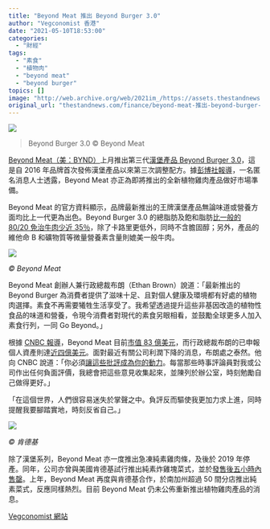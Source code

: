 ```yaml
---
title: "Beyond Meat 推出 Beyond Burger 3.0"
author: "Vegconomist 香港"
date: "2021-05-10T18:53:00"
categories:
  - "財經"
tags:
  - "素食"
  - "植物肉"
  - "beyond meat"
  - "beyond burger"
topics: []
image: "http://web.archive.org/web/2021im_/https://assets.thestandnews.com/media/photos/0_rOpyw.png"
original_url: "thestandnews.com/finance/beyond-meat-推出-beyond-burger-3-0"
---
```

![](http://web.archive.org/web/2021im_/https://assets.thestandnews.com/media/photos/0_rOpyw.png)
> Beyond Burger 3.0 © Beyond Meat

[Beyond Meat（美：BYND）](http://web.archive.org/web/20211229132947/https://www.beyondmeat.com/)上月推出第三代[漢堡產品 Beyond Burger 3.0](http://web.archive.org/web/20211229132947/https://www.beyondmeat.com/products/the-beyond-burger/)，這是自 2016 年品牌首次發佈漢堡產品以來第三次調整配方。據[彭博社報導](http://web.archive.org/web/20211229132947/https://www.bloomberg.com/news/articles/2021-04-27/beyond-meat-telling-customers-faux-chicken-is-coming-this-summer)，一名匿名消息人士透露，Beyond Meat 亦正為即將推出的全新植物雞肉產品做好市場準備。

Beyond Meat 的官方資料顯示，品牌最新推出的王牌漢堡產品無論味道或營養方面均比上一代更為出色。Beyond Burger 3.0 的總脂肪及飽和脂肪[比一般的 80/20 免治牛肉少近 35％](http://web.archive.org/web/20211229132947/https://investors.beyondmeat.com/news-releases/news-release-details/beyond-meatr-unveils-delicious-next-iterations-iconic-beyond/)，除了卡路里更低外，同時不含膽固醇；另外，產品的維他命 B 和礦物質等微量營養素含量則媲美一般牛肉。

![](http://web.archive.org/web/2021im_/https://vegconomist.hk/wp-content/uploads/sites/11/2021/04/Beyond-Burger-Club-Pack_lifestyle-1-scaled-1-1024x768.jpg)

_© Beyond Meat_

Beyond Meat 創辦人兼行政總裁布朗（Ethan Brown）說道：「最新推出的 Beyond Burger 為消費者提供了滋味十足、且對個人健康及環境都有好處的植物肉選擇。素食不再需要犧牲生活享受了。我希望透過提升這些非基因改造的植物性食品的味道和營養，令現今消費者對現代的素食另眼相看，並鼓勵全球更多人加入素食行列，一同 Go Beyond。」

根據 [CNBC 報導](http://web.archive.org/web/20211229132947/https://www.cnbc.com/2021/04/27/beyond-meat-ceo-ethan-brown-on-letting-critics-energize-you.html)，Beyond Meat 目前[市值 83 億美元](http://web.archive.org/web/20211229132947/https://www.cnbc.com/quotes/BYND)，而行政總裁布朗的已申報個人資產則達[近四億美元](http://web.archive.org/web/20211229132947/https://www.latimes.com/business/story/2020-01-08/beyond-meat-founder-ethan-brown)。面對最近有關公司利潤下降的消息，布朗處之泰然。他向 CNBC 說道：「你必須[讓這些批評成為你的動力](http://web.archive.org/web/20211229132947/https://www.cnbc.com/2021/04/27/beyond-meat-ceo-ethan-brown-on-letting-critics-energize-you.html)。每當那些時事評論員對我或公司作出任何負面評價，我總會把這些意見收集起來，並陳列於辦公室，時刻勉勵自己做得更好。」

「在這個世界，人們很容易迷失於掌聲之中。負評反而驅使我更加力求上進，同時提醒我要腳踏實地，時刻反省自己。」

![](http://web.archive.org/web/2021im_/https://vegconomist.hk/wp-content/uploads/sites/11/2021/04/Beyond-Fried-Chicken.gif)

_© 肯德基_

除了漢堡系列，Beyond Meat 亦一度推出急凍純素雞肉條，及後於 2019 年停產。同年，公司亦曾與美國肯德基試行推出純素炸雞塊菜式，並於[發售後五小時內售罄](http://web.archive.org/web/20211229132947/https://vegconomist.com/food-and-beverage/kfcs-beyond-fried-chicken-completely-sold-out-in-five-hours/)。上年，Beyond Meat 再度與肯德基合作，於南加州超過 50 間分店推出純素菜式，反應同樣熱烈。目前 Beyond Meat 仍未公佈重新推出植物雞肉產品的消息。

[Vegconomist 網站](http://web.archive.org/web/20211229132947/https://vegconomist.hk/%E7%94%A2%E5%93%81/beyond-meat%E6%8E%A8%E5%87%BAbeyond-burger-3%E9%BB%9E0/)